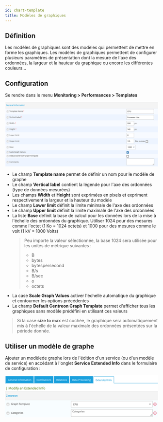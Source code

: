 ```yaml
---
id: chart-template
title: Modèles de graphiques
---
```


## Définition

Les modèles de graphiques sont des modèles qui permettent de mettre en forme les graphiques. Les modèles de graphiques
permettent de configurer plusieurs paramètres de présentation dont la mesure de l'axe des ordonnées, la largeur et la
hauteur du graphique ou encore les différentes couleurs...

## Configuration

Se rendre dans le menu **Monitoring \> Performances \> Templates**

![image](../assets/metrology/02addgraph_template.png)

* Le champ **Template name** permet de définir un nom pour le modèle de graphe
* Le champ **Vertical label** contient la légende pour l'axe des ordonnées (type de données mesurées)
* Les champs **Width** et **Height** sont exprimées en pixels et expriment respectivement la largeur et la hauteur du modèle
* Le champ **Lower limit** définit la limite minimale de l'axe des ordonnées
* Le champ **Upper limit** définit la limite maximale de l'axe des ordonnées
* La liste **Base** définit la base de calcul pour les données lors de la mise à l'échelle des ordonnées du graphique.
  Utiliser 1024 pour des mesures comme l'octet (1 Ko = 1024 octets) et 1000 pour des mesures comme le volt (1 kV = 1000 Volts)
  > Peu importe la valeur sélectionnée, la base 1024 sera utilisée pour les unités de métrique suivantes :
  > * B
  > * bytes
  > * bytespersecond
  > * B/s
  > * B/sec
  > * o
  > * octets
* La case **Scale Graph Values** activer l'échelle automatique du graphique et contourner les options précédentes
* Le champ **Default Centreon Graph Template** permet d'afficher tous les graphiques sans modèle prédéfini en utilisant ces valeurs

> Si la case **size to max** est cochée, le graphique sera automatiquement mis à l'échelle de la valeur maximale des
> ordonnées présentées sur la période donnée.

## Utiliser un modèle de graphe

Ajouter un modèlede graphe lors de l'édition d'un service (ou d'un modèle de service) en accédant à l'onglet
**Service Extended Info** dans le formulaire de configuration :

![image](../assets/metrology/02linkgraph_template.png)
